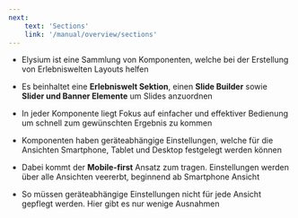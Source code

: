 ```yaml
---
next:
    text: 'Sections'
    link: '/manual/overview/sections'
---
```


- Elysium ist eine Sammlung von Komponenten, welche bei der Erstellung von Erlebniswelten Layouts helfen
- Es beinhaltet eine **Erlebniswelt Sektion**, einen **Slide Builder** sowie **Slider und Banner Elemente** um Slides anzuordnen
- In jeder Komponente liegt Fokus auf einfacher und effektiver Bedienung um schnell zum gewünschten Ergebnis zu kommen
  
- Komponenten haben geräteabhängige Einstellungen, welche für die Ansichten Smartphone, Tablet und Desktop festgelegt werden können
- Dabei kommt der **Mobile-first** Ansatz zum tragen. Einstellungen werden über alle Ansichten veererbt, beginnend ab Smartphone Ansicht
- So müssen geräteabhängige Einstellungen nicht für jede Ansicht gepflegt werden. Hier gibt es nur wenige Ausnahmen